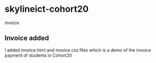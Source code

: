 # skylineict-cohort20
 invoice

## Invoice added

I added invoice.html and invoice.css files which is a demo of the invoice payment of students in Cohort20